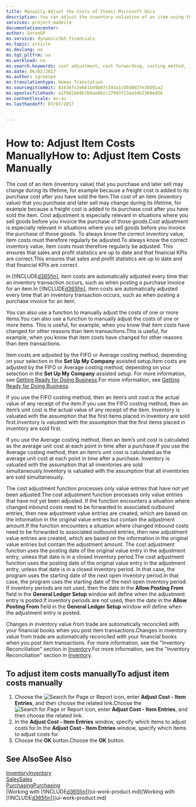```yaml
---
title: Manually Adjust the Costs of Items| Microsoft Docs
description: You can adjust the inventory valuation of an item using the FIFO or Average costing methods, for example, when item costs change for reasons other than transactions.
services: project-madeira
documentationcenter: 
author: SorenGP
ms.service: dynamics365-financials
ms.topic: article
ms.devlang: na
ms.tgt_pltfrm: na
ms.workload: na
ms.search.keywords: cost adjustment, cost forwarding, costing method, inventory valuation, costing
ms.date: 06/02/2017
ms.author: sgroespe
ms.translationtype: Human Translation
ms.sourcegitcommit: 81636fc2e661bd9b07c54da1cd5d0d27e30d01a2
ms.openlocfilehash: a1f682b60b7b9ae402c27093f13aa3db2368ed5b
ms.contentlocale: en-au
ms.lasthandoff: 07/07/2017


---
```

# <a name="how-to-adjust-item-costs-manually"></a><span data-ttu-id="0a1f4-103">How to: Adjust Item Costs Manually</span><span class="sxs-lookup"><span data-stu-id="0a1f4-103">How to: Adjust Item Costs Manually</span></span>
<span data-ttu-id="0a1f4-104">The cost of an item (inventory value) that you purchase and later sell may change during its lifetime, for example because a freight cost is added to its purchase cost after you have sold the item.</span><span class="sxs-lookup"><span data-stu-id="0a1f4-104">The cost of an item (inventory value) that you purchase and later sell may change during its lifetime, for example because a freight cost is added to its purchase cost after you have sold the item.</span></span> <span data-ttu-id="0a1f4-105">Cost adjustment is especially relevant in situations where you sell goods before you invoice the purchase of those goods.</span><span class="sxs-lookup"><span data-stu-id="0a1f4-105">Cost adjustment is especially relevant in situations where you sell goods before you invoice the purchase of those goods.</span></span> <span data-ttu-id="0a1f4-106">To always know the correct inventory value, item costs must therefore regularly be adjusted.</span><span class="sxs-lookup"><span data-stu-id="0a1f4-106">To always know the correct inventory value, item costs must therefore regularly be adjusted.</span></span> <span data-ttu-id="0a1f4-107">This ensures that sales and profit statistics are up to date and that financial KPIs are correct.</span><span class="sxs-lookup"><span data-stu-id="0a1f4-107">This ensures that sales and profit statistics are up to date and that financial KPIs are correct.</span></span>

<span data-ttu-id="0a1f4-108">In [!INCLUDE[d365fin](includes/d365fin_md.md)], item costs are automatically adjusted every time that an inventory transaction occurs, such as when posting a purchase invoice for an item.</span><span class="sxs-lookup"><span data-stu-id="0a1f4-108">In [!INCLUDE[d365fin](includes/d365fin_md.md)], item costs are automatically adjusted every time that an inventory transaction occurs, such as when posting a purchase invoice for an item.</span></span>

<span data-ttu-id="0a1f4-109">You can also use a function to manually adjust the costs of one or more items.</span><span class="sxs-lookup"><span data-stu-id="0a1f4-109">You can also use a function to manually adjust the costs of one or more items.</span></span> <span data-ttu-id="0a1f4-110">This is useful, for example, when you know that item costs have changed for other reasons than item transactions.</span><span class="sxs-lookup"><span data-stu-id="0a1f4-110">This is useful, for example, when you know that item costs have changed for other reasons than item transactions.</span></span>

<span data-ttu-id="0a1f4-111">Item costs are adjusted by the FIFO or Average costing method, depending on your selection in the **Set Up My Company** assisted setup.</span><span class="sxs-lookup"><span data-stu-id="0a1f4-111">Item costs are adjusted by the FIFO or Average costing method, depending on your selection in the **Set Up My Company** assisted setup.</span></span> <span data-ttu-id="0a1f4-112">For more information, see [Getting Ready for Doing Business](ui-get-ready-business.md).</span><span class="sxs-lookup"><span data-stu-id="0a1f4-112">For more information, see [Getting Ready for Doing Business](ui-get-ready-business.md).</span></span>  

<span data-ttu-id="0a1f4-113">If you use the FIFO costing method, then an item’s unit cost is the actual value of any receipt of the item.</span><span class="sxs-lookup"><span data-stu-id="0a1f4-113">If you use the FIFO costing method, then an item’s unit cost is the actual value of any receipt of the item.</span></span> <span data-ttu-id="0a1f4-114">Inventory is valuated with the assumption that the first items placed in inventory are sold first.</span><span class="sxs-lookup"><span data-stu-id="0a1f4-114">Inventory is valuated with the assumption that the first items placed in inventory are sold first.</span></span>

<span data-ttu-id="0a1f4-115">If you use the Average costing method, then an item’s unit cost is calculated as the average unit cost at each point in time after a purchase.</span><span class="sxs-lookup"><span data-stu-id="0a1f4-115">If you use the Average costing method, then an item’s unit cost is calculated as the average unit cost at each point in time after a purchase.</span></span> <span data-ttu-id="0a1f4-116">Inventory is valuated with the assumption that all inventories are sold simultaneously.</span><span class="sxs-lookup"><span data-stu-id="0a1f4-116">Inventory is valuated with the assumption that all inventories are sold simultaneously.</span></span>

<span data-ttu-id="0a1f4-117">The cost adjustment function processes only value entries that have not yet been adjusted.</span><span class="sxs-lookup"><span data-stu-id="0a1f4-117">The cost adjustment function processes only value entries that have not yet been adjusted.</span></span> <span data-ttu-id="0a1f4-118">If the function encounters a situation where changed inbound costs need to be forwarded to associated outbound entries, then new adjustment value entries are created, which are based on the information in the original value entries but contain the adjustment amount.</span><span class="sxs-lookup"><span data-stu-id="0a1f4-118">If the function encounters a situation where changed inbound costs need to be forwarded to associated outbound entries, then new adjustment value entries are created, which are based on the information in the original value entries but contain the adjustment amount.</span></span> <span data-ttu-id="0a1f4-119">The cost adjustment function uses the posting date of the original value entry in the adjustment entry, unless that date is in a closed inventory period.</span><span class="sxs-lookup"><span data-stu-id="0a1f4-119">The cost adjustment function uses the posting date of the original value entry in the adjustment entry, unless that date is in a closed inventory period.</span></span> <span data-ttu-id="0a1f4-120">In that case, the program uses the starting date of the next open inventory period.</span><span class="sxs-lookup"><span data-stu-id="0a1f4-120">In that case, the program uses the starting date of the next open inventory period.</span></span> <span data-ttu-id="0a1f4-121">If inventory periods are not used, then the date in the **Allow Posting From** field in the **General Ledger Setup** window will define when the adjustment entry is posted.</span><span class="sxs-lookup"><span data-stu-id="0a1f4-121">If inventory periods are not used, then the date in the **Allow Posting From** field in the **General Ledger Setup** window will define when the adjustment entry is posted.</span></span>

<span data-ttu-id="0a1f4-122">Changes in inventory value from trade are automatically reconciled with your financial books when you post item transactions.</span><span class="sxs-lookup"><span data-stu-id="0a1f4-122">Changes in inventory value from trade are automatically reconciled with your financial books when you post item transactions.</span></span> <span data-ttu-id="0a1f4-123">For more information, see the "Inventory Reconciliation" section in [Inventory](inventory-manage-inventory.md).</span><span class="sxs-lookup"><span data-stu-id="0a1f4-123">For more information, see the "Inventory Reconciliation" section in [Inventory](inventory-manage-inventory.md).</span></span>

## <a name="to-adjust-item-costs-manually"></a><span data-ttu-id="0a1f4-124">To adjust item costs manually</span><span class="sxs-lookup"><span data-stu-id="0a1f4-124">To adjust item costs manually</span></span>
1. <span data-ttu-id="0a1f4-125">Choose the ![Search for Page or Report](media/ui-search/search_small.png "Search for Page or Report icon") icon, enter **Adjust Cost - Item Entries**, and then choose the related link.</span><span class="sxs-lookup"><span data-stu-id="0a1f4-125">Choose the ![Search for Page or Report](media/ui-search/search_small.png "Search for Page or Report icon") icon, enter **Adjust Cost - Item Entries**, and then choose the related link.</span></span>
2. <span data-ttu-id="0a1f4-126">In the **Adjust Cost - Item Entries** window, specify which items to adjust costs for.</span><span class="sxs-lookup"><span data-stu-id="0a1f4-126">In the **Adjust Cost - Item Entries** window, specify which items to adjust costs for.</span></span>
3. <span data-ttu-id="0a1f4-127">Choose the **OK** button.</span><span class="sxs-lookup"><span data-stu-id="0a1f4-127">Choose the **OK** button.</span></span>

## <a name="see-also"></a><span data-ttu-id="0a1f4-128">See Also</span><span class="sxs-lookup"><span data-stu-id="0a1f4-128">See Also</span></span>
[<span data-ttu-id="0a1f4-129">Inventory</span><span class="sxs-lookup"><span data-stu-id="0a1f4-129">Inventory</span></span>](inventory-manage-inventory.md)  
[<span data-ttu-id="0a1f4-130">Sales</span><span class="sxs-lookup"><span data-stu-id="0a1f4-130">Sales</span></span>](sales-manage-sales.md)  
[<span data-ttu-id="0a1f4-131">Purchasing</span><span class="sxs-lookup"><span data-stu-id="0a1f4-131">Purchasing</span></span>](purchasing-manage-purchasing.md)  
<span data-ttu-id="0a1f4-132">[Working with [!INCLUDE[d365fin](includes/d365fin_md.md)]](ui-work-product.md)</span><span class="sxs-lookup"><span data-stu-id="0a1f4-132">[Working with [!INCLUDE[d365fin](includes/d365fin_md.md)]](ui-work-product.md)</span></span>


